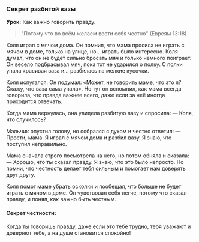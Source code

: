 ### Секрет разбитой вазы

**Урок:** Как важно говорить правду.

> "Потому что во всём желаем вести себя честно" (Евреям 13:18)

Коля играл с мячом дома. Он помнил, что мама просила не играть с мячом в доме, только на улице, но... играть было интересно. Коля думал, что он не будет сильно бросать мяч и только немного поиграет. Он весело подбрасывал мяч, пока тот не ударился о полку. С полки упала красивая ваза и... разбилась на мелкие кусочки.

Коля испугался. Он подумал: «Может, не говорить маме, что это я? Скажу, что ваза сама упала». Но тут он вспомнил, как мама всегда говорила, что правда важнее всего, даже если за неё иногда приходится отвечать.

Когда мама вернулась, она увидела разбитую вазу и спросила:
— Коля, что случилось?

Мальчик опустил голову, но собрался с духом и честно ответил:
— Прости, мама. Я играл с мячом дома и разбил вазу. Я знаю, что поступил неправильно.

Мама сначала строго посмотрела на него, но потом обняла и сказала:
— Хорошо, что ты сказал правду. Я знаю, что это было непросто. Но помни, что честность делает тебя сильным и помогает нам доверять друг другу.

Коля помог маме убрать осколки и пообещал, что больше не будет играть с мячом в доме. Он чувствовал себя легче, потому что сказал правду, и понял, как важно быть честным.

#### Секрет честности:
Когда ты говоришь правду, даже если это тебе трудно, тебя уважают и доверяют тебе, а на душе становится спокойно!
